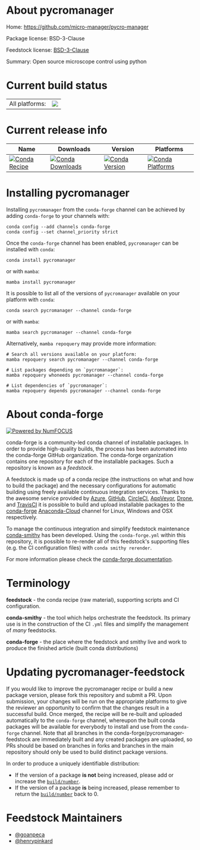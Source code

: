 About pycromanager
==================

Home: https://github.com/micro-manager/pycro-manager

Package license: BSD-3-Clause

Feedstock license: [BSD-3-Clause](https://github.com/conda-forge/pycromanager-feedstock/blob/main/LICENSE.txt)

Summary: Open source microscope control using python

Current build status
====================


<table><tr><td>All platforms:</td>
    <td>
      <a href="https://dev.azure.com/conda-forge/feedstock-builds/_build/latest?definitionId=16616&branchName=main">
        <img src="https://dev.azure.com/conda-forge/feedstock-builds/_apis/build/status/pycromanager-feedstock?branchName=main">
      </a>
    </td>
  </tr>
</table>

Current release info
====================

| Name | Downloads | Version | Platforms |
| --- | --- | --- | --- |
| [![Conda Recipe](https://img.shields.io/badge/recipe-pycromanager-green.svg)](https://anaconda.org/conda-forge/pycromanager) | [![Conda Downloads](https://img.shields.io/conda/dn/conda-forge/pycromanager.svg)](https://anaconda.org/conda-forge/pycromanager) | [![Conda Version](https://img.shields.io/conda/vn/conda-forge/pycromanager.svg)](https://anaconda.org/conda-forge/pycromanager) | [![Conda Platforms](https://img.shields.io/conda/pn/conda-forge/pycromanager.svg)](https://anaconda.org/conda-forge/pycromanager) |

Installing pycromanager
=======================

Installing `pycromanager` from the `conda-forge` channel can be achieved by adding `conda-forge` to your channels with:

```
conda config --add channels conda-forge
conda config --set channel_priority strict
```

Once the `conda-forge` channel has been enabled, `pycromanager` can be installed with `conda`:

```
conda install pycromanager
```

or with `mamba`:

```
mamba install pycromanager
```

It is possible to list all of the versions of `pycromanager` available on your platform with `conda`:

```
conda search pycromanager --channel conda-forge
```

or with `mamba`:

```
mamba search pycromanager --channel conda-forge
```

Alternatively, `mamba repoquery` may provide more information:

```
# Search all versions available on your platform:
mamba repoquery search pycromanager --channel conda-forge

# List packages depending on `pycromanager`:
mamba repoquery whoneeds pycromanager --channel conda-forge

# List dependencies of `pycromanager`:
mamba repoquery depends pycromanager --channel conda-forge
```


About conda-forge
=================

[![Powered by
NumFOCUS](https://img.shields.io/badge/powered%20by-NumFOCUS-orange.svg?style=flat&colorA=E1523D&colorB=007D8A)](https://numfocus.org)

conda-forge is a community-led conda channel of installable packages.
In order to provide high-quality builds, the process has been automated into the
conda-forge GitHub organization. The conda-forge organization contains one repository
for each of the installable packages. Such a repository is known as a *feedstock*.

A feedstock is made up of a conda recipe (the instructions on what and how to build
the package) and the necessary configurations for automatic building using freely
available continuous integration services. Thanks to the awesome service provided by
[Azure](https://azure.microsoft.com/en-us/services/devops/), [GitHub](https://github.com/),
[CircleCI](https://circleci.com/), [AppVeyor](https://www.appveyor.com/),
[Drone](https://cloud.drone.io/welcome), and [TravisCI](https://travis-ci.com/)
it is possible to build and upload installable packages to the
[conda-forge](https://anaconda.org/conda-forge) [Anaconda-Cloud](https://anaconda.org/)
channel for Linux, Windows and OSX respectively.

To manage the continuous integration and simplify feedstock maintenance
[conda-smithy](https://github.com/conda-forge/conda-smithy) has been developed.
Using the ``conda-forge.yml`` within this repository, it is possible to re-render all of
this feedstock's supporting files (e.g. the CI configuration files) with ``conda smithy rerender``.

For more information please check the [conda-forge documentation](https://conda-forge.org/docs/).

Terminology
===========

**feedstock** - the conda recipe (raw material), supporting scripts and CI configuration.

**conda-smithy** - the tool which helps orchestrate the feedstock.
                   Its primary use is in the construction of the CI ``.yml`` files
                   and simplify the management of *many* feedstocks.

**conda-forge** - the place where the feedstock and smithy live and work to
                  produce the finished article (built conda distributions)


Updating pycromanager-feedstock
===============================

If you would like to improve the pycromanager recipe or build a new
package version, please fork this repository and submit a PR. Upon submission,
your changes will be run on the appropriate platforms to give the reviewer an
opportunity to confirm that the changes result in a successful build. Once
merged, the recipe will be re-built and uploaded automatically to the
`conda-forge` channel, whereupon the built conda packages will be available for
everybody to install and use from the `conda-forge` channel.
Note that all branches in the conda-forge/pycromanager-feedstock are
immediately built and any created packages are uploaded, so PRs should be based
on branches in forks and branches in the main repository should only be used to
build distinct package versions.

In order to produce a uniquely identifiable distribution:
 * If the version of a package **is not** being increased, please add or increase
   the [``build/number``](https://docs.conda.io/projects/conda-build/en/latest/resources/define-metadata.html#build-number-and-string).
 * If the version of a package **is** being increased, please remember to return
   the [``build/number``](https://docs.conda.io/projects/conda-build/en/latest/resources/define-metadata.html#build-number-and-string)
   back to 0.

Feedstock Maintainers
=====================

* [@goanpeca](https://github.com/goanpeca/)
* [@henrypinkard](https://github.com/henrypinkard/)

